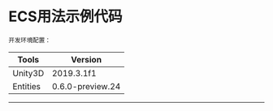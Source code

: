 # ECS用法示例代码

    开发环境配置：
|Tools|Version|
|---|---
|Unity3D|2019.3.1f1
|Entities|0.6.0-preview.24
****

